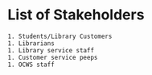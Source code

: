 # List of Stakeholders
	1. Students/Library Customers
	1. Librarians
	1. Library service staff
	1. Customer service peeps
	1. OCWS staff